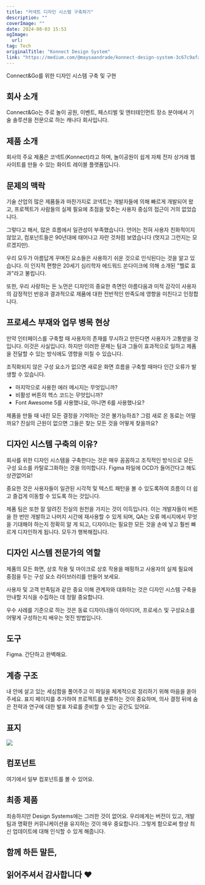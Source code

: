 ```yaml
---
title: "커넥트 디자인 시스템 구축하기"
description: ""
coverImage: ""
date: 2024-08-03 15:53
ogImage: 
  url: 
tag: Tech
originalTitle: "Konnect Design System"
link: "https://medium.com/@maysaandrade/konnect-design-system-3c67c9afad37"
---
```




Connect&Go를 위한 디자인 시스템 구축 및 구현

## 회사 소개

Connect&Go는 주로 놀이 공원, 이벤트, 페스티벌 및 엔터테인먼트 장소 분야에서 기술 솔루션을 전문으로 하는 캐나다 회사입니다.

## 제품 소개

<div class="content-ad"></div>

회사의 주요 제품은 코넥트(Konnect)라고 하며, 놀이공원이 쉽게 자체 전자 상거래 웹 사이트를 만들 수 있는 화이트 레이블 플랫폼입니다.

## 문제의 맥락

기술 산업의 많은 제품들과 마찬가지로 코넥트는 개발자들에 의해 빠르게 개발되어 왔고, 프로젝트가 사람들의 실제 필요에 초점을 맞추는 사용자 중심의 접근이 거의 없었습니다.

그렇다고 해서, 많은 흐름에서 일관성이 부족했습니다. 언어는 전혀 사용자 친화적이지 않았고, 컴포넌트들은 90년대에 태어나고 자란 것처럼 보였습니다 (멋지고 그런지는 모르겠지만).

<div class="content-ad"></div>

우리 모두가 아름답게 꾸며진 요소들은 사용하기 쉬운 것으로 인식된다는 것을 알고 있습니다. 이 인지적 편향은 20세기 심리학자 에드워드 쏜다이크에 의해 소개된 "헬로 효과"라고 불립니다.

또한, 우리 사랑하는 돈 노먼은 디자인의 중요한 측면인 아름다움과 미적 감각이 사용자의 감정적인 반응과 결과적으로 제품에 대한 전반적인 만족도에 영향을 미친다고 인정합니다.

## 프로세스 부재와 업무 병목 현상

만약 인터페이스를 구축할 때 사용자의 존재를 무시하고 만든다면 사용자가 고통받을 것입니다. 이것은 사실입니다. 하지만 이러한 문제는 팀과 그들이 효과적으로 일하고 제품을 전달할 수 있는 방식에도 영향을 미칠 수 있습니다.

<div class="content-ad"></div>

조직화되지 않은 구성 요소가 없으면 새로운 화면 흐름을 구축할 때마다 인간 오류가 발생할 수 있습니다.

- 마지막으로 사용한 에러 메시지는 무엇입니까?
- 비활성 버튼의 헥스 코드는 무엇입니까?
- Font Awesome 5를 사용했나요, 아니면 6를 사용했나요?

제품을 만들 때 내린 모든 결정을 기억하는 것은 불가능하죠? 그럼 새로 온 동료는 어떨까요? 진실의 근원이 없으면 그들은 찾는 모든 것을 어떻게 찾을까요?

## 디자인 시스템 구축의 이유?

<div class="content-ad"></div>

회사를 위한 디자인 시스템을 구축한다는 것은 매우 꼼꼼하고 조직적인 방식으로 모든 구성 요소를 카탈로그화하는 것을 의미합니다. Figma 파일에 OCD가 들어간다고 해도 상관없어요!

중요한 것은 사용자들이 일관된 시각적 및 텍스트 패턴을 볼 수 있도록하여 흐름이 더 쉽고 즐겁게 이동할 수 있도록 하는 것입니다.

제품 팀은 또한 잘 알려진 진실의 원천을 가지는 것이 이득입니다. 이는 개발자들이 버튼을 한 번만 개발하고 나머지 시간에 재사용할 수 있게 되며, QA는 오류 메시지에서 무엇을 기대해야 하는지 정확히 알 게 되고, 디자이너는 필요한 모든 것을 손에 넣고 훨씬 빠르게 디자인하게 됩니다. 모두가 행복해집니다.

## 디자인 시스템 전문가의 역할

<div class="content-ad"></div>

제품의 모든 화면, 상호 작용 및 마이크로 상호 작용을 매핑하고 사용자의 실제 필요에 중점을 두는 구성 요소 라이브러리를 만들어 보세요.

사용자 및 고객 만족팀과 같은 중요 이해 관계자와 대화하는 것은 디자인 시스템 구축을 안내할 지식을 수집하는 데 정말 중요합니다.

우수 사례를 기준으로 하는 것은 동료 디자이너들이 아이디어, 프로세스 및 구성요소를 어떻게 구성하는지 배우는 멋진 방법입니다.

## 도구

<div class="content-ad"></div>

Figma. 간단하고 완벽해요.

## 계층 구조

내 안에 살고 있는 세심함을 풀어주고 이 파일을 체계적으로 정리하기 위해 마음을 쏟아주세요. 표지 페이지를 추가하여 프로젝트를 분류하는 것이 중요하며, 의사 결정 뒤에 숨은 전략과 연구에 대한 발표 자료를 준비할 수 있는 공간도 있어요.

## 표지

<div class="content-ad"></div>

<img src="/assets/img/KonnectDesignSystem_0.png" />

## 컴포넌트

여기에서 일부 컴포넌트를 볼 수 있어요.

## 최종 제품

<div class="content-ad"></div>

죄송하지만 Design Systems에는 그러한 것이 없어요. 우리에게는 버전이 있고, 개발 팀과 명확한 커뮤니케이션을 유지하는 것이 매우 중요합니다. 그렇게 함으로써 항상 최신 업데이트에 대해 인식할 수 있게 해줍니다.

## 함께 하든 말든,

## 읽어주셔서 감사합니다 ❤️
